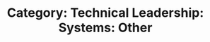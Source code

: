 ---
layout: category
title: 'Category: Technical Leadership: Systems: Other'
tag: technical_leadership,systems,other
---